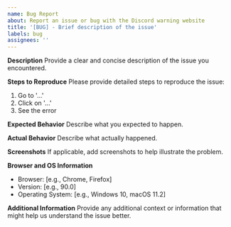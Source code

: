 ```yaml
---
name: Bug Report
about: Report an issue or bug with the Discord warning website
title: '[BUG] - Brief description of the issue'
labels: bug
assignees: ''
---
```


**Description** Provide a clear and concise description of the issue you encountered.

**Steps to Reproduce** Please provide detailed steps to reproduce the issue:

1. Go to '...'
2. Click on '...'
3. See the error

**Expected Behavior** Describe what you expected to happen.

**Actual Behavior** Describe what actually happened.

**Screenshots** If applicable, add screenshots to help illustrate the problem.

**Browser and OS Information**

- Browser: [e.g., Chrome, Firefox]
- Version: [e.g., 90.0]
- Operating System: [e.g., Windows 10, macOS 11.2]

**Additional Information** Provide any additional context or information that might help us understand the issue better.
